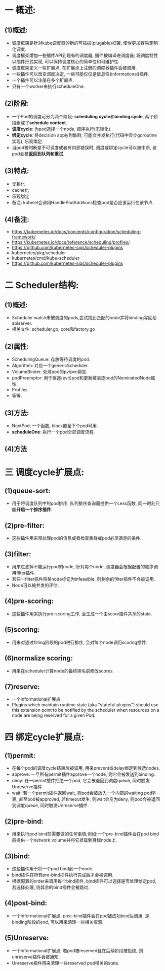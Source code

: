 # 一 概述:
## (1)概述:
- 调度框架是针对kube调度器的新的可插拔(plugable)框架, 使得更加容易定制化调度.
- 调度框架增加一些插件API到现有的调度器, 插件被编译进调度器; 将调度特性以插件形式实现, 可以保持调度核心的简单性和可维护性.
- 调度框架定义一些扩展点, 在扩展点上注册的调度器插件会被调用.
- 一些插件可以改变调度决定, 一些可能仅仅是信息性(informational)插件.
- 一个插件可以注册在多个扩展点.
- 只有一个worker来执行scheduleOne.

## (2)阶段:
- 一个Pod的调度可分为两个阶段: **scheduling cycle**和**binding cycle**, 两个阶段组成了**schedule context**.
- **调度cycle**: 为pod选择一个node, 顺序执行(无锁化).
- **绑定cycle**: 将decision apply到集群; 可能会并发执行(代码中异步goroutine实现), 乐观绑定.
- 当pod被判断是不可调度或者有内部错误时, 调度或绑定cycle可以被中断, 该pod会被**返回到队列和重试**.

## (3)特点:
- 无锁化
- cache化
- 乐观绑定
- 备注: kubelet会调用HandlePodAdditions检查pod是否应该运行在该节点.

## (4)备注:
- https://kubernetes.io/docs/concepts/configuration/scheduling-framework/
- https://kubernetes.io/docs/reference/scheduling/profiles/
- https://github.com/kubernetes-sigs/scheduler-plugins
- kubernetes/pkg/scheduler
- kubernetes/cmd/kube-scheduler
- https://github.com/kubernetes-sigs/scheduler-plugins

# 二 Scheduler结构:
## (1)概述:
- Scheduler watch未被调度的pods,尝试找到匹配的node并将binding写回给apiserver.
- 相关文件: scheduler.go, core和factory.go

## (2)属性:
- SchedulingQueue: 存放等待调度的pod.
- Algorithm: 对应一个genericScheduler.
- VolumeBinder: 处理pod的pv/pvc绑定.
- podPreemptor: 用于驱逐(evit)pod和更新被驱逐pod的NominatedNode属性.
- Profiles
- 等等.

## (3)方法:
- NextPod: 一个函数, block直至下个pod可用.
- **scheduleOne**: 执行一个pod全部调度流程.

## (4)方法

# 三 调度cycle扩展点:
## (1)queue-sort: 
- 用于将调度队列中的pod排序, 队列排序查询需提供一个Less函数, 同一时刻只能**开启一个排序插件**.

## (2)pre-filter:
- 这些插件用来预处理pod的信息或者检查集群或pod必须满足的条件.

## (3)filter:
- 用来过滤掉不能运行pod的node, 针对每个node, 调度器会根据配置的顺序调用filter插件.
- 若任一filter插件将某node标记为infeasible, 则剩余的filter插件不会被调用.
- Node可以被并发的评估.

## (4)pre-scoring:
- 这些插件用来执行pre-scoring工作, 会生成一个由score插件共享的state.

## (5)scoring:
- 用来对通过filting阶段的pod进行排序, 会对每个node调用scoring插件.

## (6)normalize scoring:
- 用来在scheduler计算node的最终排名前修改scores.

## (7)reserve:
- 一个informational扩展点.
- Plugins which maintain runtime state (aka "stateful plugins") should use this extension point to be notified by the scheduler when resources on a node are being reserved for a given Pod.

# 四 绑定cycle扩展点:
## (1)permit:
- 在每个pod的调度cycle结束后被调用, 用来prevent或delay绑定到候选nodes.
- approve: 一旦所有permit插件approve一个node, 则它会被发送到binding.
- deny: 任一permit插件拒绝一个pod, 它会被退回到调度queue, 同时触发Unreserve插件.
- wait: 若一个permit插件返回wait, 则pod会被放入一个内部的waiting pod列表, 直至pod被approved, 若timeout发生, 则wait会变为deny, 则pod会被返回到调度queue, 同时触发Unreserve插件.

## (2)pre-bind:
- 用来执行pod bind前需要做的任何事情,例如:一个pre-bind插件会在pod bind前提供一个network volume并将它挂载到目标node上.

## (3)bind:
- 这些插件用于将一个pod bind到一个node.
- bind插件在所有pre-bind插件执行完成后才会被调用.
- 根据配置的order来调用每个bind插件, bind插件可以选择是否处理给定pod, 若选择处理, 则其余的bind插件会被跳过.

## (4)post-bind:
- 一个informational扩展点, post-bind插件会在pod被成功bind后调用, 是binding阶段的end, 可以用来清理一些相关资源.

## (5)Unreserve:
- 一个informational扩展点, 若pod被reserved且在后续阶段被拒绝, 则unreserve插件会被通知.
- Unreserve插件用来清理一些reserved pod相关的state.

